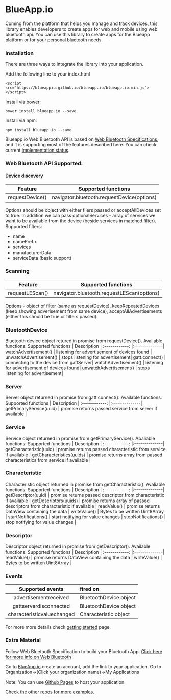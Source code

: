 # BlueApp.io

Coming from the platform that helps you manage and track devices, this library enables developers to create apps for web and mobile using web bluetooth api. You can use this library to create apps for the Blueapp platform or for your personal bluetooth needs.

### Installation

There are three ways to integrate the library into your application.

Add the following line to your index.html

```
<script src="https://blueappio.github.io/blueapp.io/blueapp.io.min.js"></script>
```

Install via bower:

```
bower install blueapp.io --save
```

Install via npm:

```
npm install blueapp.io --save
```
Blueapp.io Web Bluetooth API is based on [Web Bluetooth Specifications](https://www.w3.org/community/web-bluetooth/), and it is supporting most of the features described here. You can check current [implementation status]().

### Web Bluetooth API Supported:

#### Device discovery
Feature                                 |   Supported functions | 
-----------------------------------     |   :------------: |
requestDevice()                           |   navigator.bluetooth.requestDevice(options)      |
Options should be object with either filers passed or acceptAllDevices set to true. In addition we can pass optionalServices - array of services we want to be available from the device (beside services in matched filter).
Supported filters:
 * name
 * namePrefix
 * services
 * manufacturerData
 * serviceData (basic support)


### Scanning
Feature                                 |   Supported functions | 
-----------------------------------     |   :------------: |
|  requestLEScan() |   navigator.bluetooth.requestLEScan(options)      |

Options - object of filter (same as requestDevice), keepRepeatedDevices (keep showing adverisement from same device), acceptAllAdvertisements (either this should be true or filters passed).
### BluetoothDevice
Bluetooth device object retured in promise from requestDevice(). Available functions:
 Supported functions | Description |
  :------------: |:--------------|
watchAdvertisement() | listening for advertisement of devices found |
unwatchAdvertisement() | stops listening for advertisement|
gatt.connect() | connecting to the device from gattServer|
watchAdvertisement() | listening for advertisement of devices found|
unwatchAdvertisement() | stops listening for advertisement|

### Server
Server object returned in promise from gatt.connect(). Available functions:
 Supported functions | Description |
  :------------: |:--------------|
getPrimaryService(uuid) | promise returns passed service from server if available |

### Service
Service object returned in promise from getPrimaryService(). Abaliable functions:
 Supported functions | Description |
  :------------: |:--------------|
getCharacteristic(uuid) | promise returns passed characteristic from service if available |
getCharacteristics(uuids) | promise returns array from passed characteristics from service if available |

### Characteristic
Characteristic object returned in promise from getCharacteristic(). Avaliable functions:
 Supported functions | Description |
  :------------: |:--------------|
getDescriptor(uuid) |  promise returns passed descriptor from characteristic if available |
getDescriptors(uuids) | promise returns array of passed descriptors from characteristic if available |
readValue() | promise returns DataView containing the data |
writeValue() | Bytes to be written Uint8Array |
startNotifications() | start notifying for value changes | 
stopNotifications() |  stop notifying for value changes | 

### Descriptor
Descriptor object returned in promise from getDescriptor(). Available functions:
 Supported functions | Description |
  :------------: |:--------------|
readValue() | promise returns DataView containing the data |
writeValue() | Bytes to be written Uint8Array |

### Events

 Supported events | fired on |
  :------------: |:--------------|
advertisementreceived                 |   BluetoothDevice object     |
gattserverdisconnected                |   BluetoothDevice object     |
characteristicvaluechanged            |   Characteristic object      |

For more more details check [getting started]() page.

### Extra Material

Follow Web Bluetooth Specification to build your Bluetooth App. [Click here for more info on Web Bluetooth](https://www.w3.org/community/web-bluetooth/)

Go to [BlueApp.io](https://www.blueapp.io) create an account, add the link to your application. 
Go to Organization->(Click your organization name)->My Applications

Note: You can use [Github Pages](https://pages.github.com/) to host your application.

[Check the other repos for more examples.](https://github.com/blueappio)